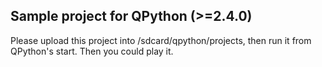 ## Sample project for QPython (>=2.4.0)

Please upload this project into /sdcard/qpython/projects, then run it from QPython's start. Then you could play it.
